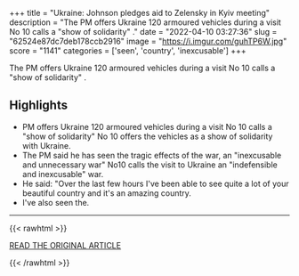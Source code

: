 +++
title = "Ukraine: Johnson pledges aid to Zelensky in Kyiv meeting"
description = "The PM offers Ukraine 120 armoured vehicles during a visit No 10 calls a \"show of solidarity\" ."
date = "2022-04-10 03:27:36"
slug = "62524e87dc7deb178ccb2916"
image = "https://i.imgur.com/guhTP6W.jpg"
score = "1141"
categories = ['seen', 'country', 'inexcusable']
+++

The PM offers Ukraine 120 armoured vehicles during a visit No 10 calls a \"show of solidarity\" .

## Highlights

- PM offers Ukraine 120 armoured vehicles during a visit No 10 calls a "show of solidarity" No 10 offers the vehicles as a show of solidarity with Ukraine.
- The PM said he has seen the tragic effects of the war, an "inexcusable and unnecessary war" No10 calls the visit to Ukraine an "indefensible and inexcusable" war.
- He said: "Over the last few hours I've been able to see quite a lot of your beautiful country and it's an amazing country.
- I've also seen the.

---

{{< rawhtml >}}
  <p class="article-category">
    <a target="_blank" href="https://www.bbc.com/news/uk-61052643">READ THE ORIGINAL ARTICLE</a>
  </p>
{{< /rawhtml >}}
